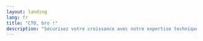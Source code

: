 ```yaml
---
layout: landing
lang: fr
title: "CTO, bro !"
description: "Sécurisez votre croissance avec notre expertise technique."
---
```

